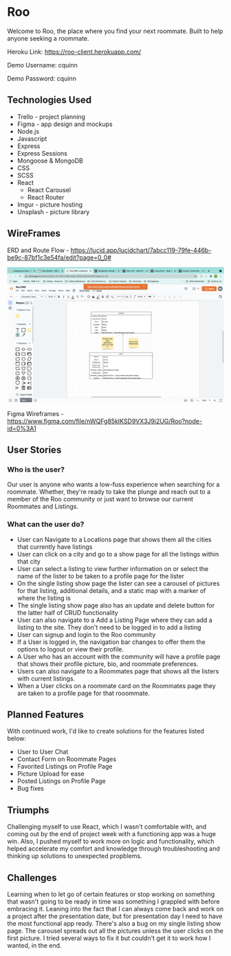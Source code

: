 # Roo
Welcome to Roo, the place where you find your next roommate. Built to help anyone seeking a roommate. 

Heroku Link: https://roo-client.herokuapp.com/

Demo Username: cquinn

Demo Password: cquinn

## Technologies Used
* Trello - project planning
* Figma - app design and mockups
* Node.js
* Javascript
* Express
* Express Sessions
* Mongoose & MongoDB
* CSS
* SCSS
* React
    * React Carousel
    * React Router 
* Imgur - picture hosting
* Unsplash - picture library


## WireFrames
ERD and Route Flow - https://lucid.app/lucidchart/7abcc119-79fe-446b-be9c-87bf1c3e54fa/edit?page=0_0#

![ERD Mode](src/images/ERD.png)

Figma Wireframes - https://www.figma.com/file/nWQFg85kIKSD9VX3J9i2UG/Roo?node-id=0%3A1


## User Stories
### Who is the user?
Our user is anyone who wants a low-fuss experience when searching for a roommate. Whether, they're ready to take the plunge and reach out to a member of the Roo community or just want to browse our current Roommates and Listings. 

### What can the user do?
* User can Navigate to a Locations page that shows them all the cities that currently have listings
* User can click on a city and go to a show page for all the listings within that city
* User can select a listing to view further information on or select the name of the lister to be taken to a profile page for the lister
* On the single listing show page the lister can see a carousel of pictures for that listing, additional details, and a static map with a marker of where the listing is
* The single listing show page also has an update and delete button for the latter half of CRUD functionality
* User can also navigate to a Add a Listing Page where they can add a listing to the site. They don't need to be logged in to add a listing
* User can signup and login to the Roo community
* If a User is logged in, the navigation bar changes to offer them the options to logout or view their profile. 
* A User who has an account with the community will have a profile page that shows their profile picture, bio, and roommate preferences. 
* Users can also navigate to a Roommates page that shows all the listers with current listings. 
* When a User clicks on a roommate card on the Roommates page they are taken to a profile page for that rooommate.

## Planned Features
With continued work, I'd like to create solutions for the features listed below:
* User to User Chat
* Contact Form on Roommate Pages
* Favorited Listings on Profile Page
* Picture Upload for ease
* Posted Listings on Profile Page
* Bug fixes

## Triumphs
Challenging myself to use React, which I wasn't comfortable with, and coming out by the end of project week with a functioning app was a huge win. Also, I pushed myself to work more on logic and functionality, which helped accelerate my comfort and knowledge through troubleshooting and thinking up solutions to unexpected propblems. 


## Challenges
Learning when to let go of certain features or stop working on something that wasn't going to be ready in time was something I grappled with before embracing it. Leaning into the fact that I can always come back and work on a project after the presentation date, but for presentation day I need to have the most functional app ready.
There's also a bug on my single listing show page. The carousel spreads out all the pictures unless the user clicks on the first picture. I tried several ways to fix it but couldn't get it to work how I wanted, in the end.